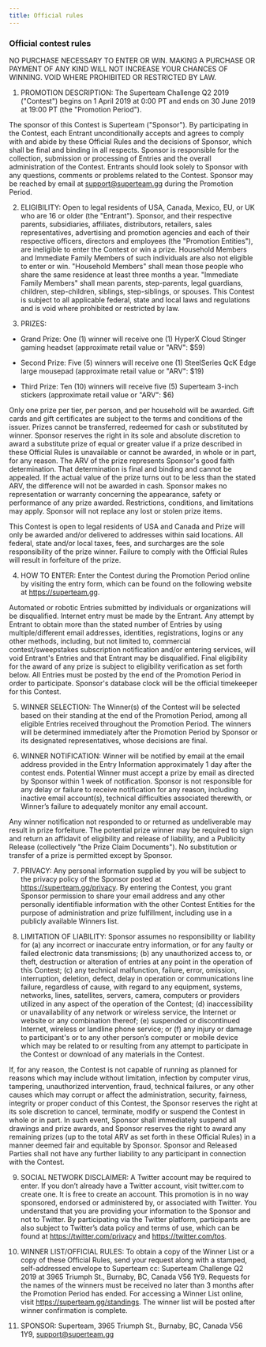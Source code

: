 ```yaml
---
title: Official rules
---
```


### Official contest rules

NO PURCHASE NECESSARY TO ENTER OR WIN. MAKING A PURCHASE OR PAYMENT OF ANY KIND WILL NOT INCREASE YOUR CHANCES OF WINNING. VOID WHERE PROHIBITED OR RESTRICTED BY LAW.

1. PROMOTION DESCRIPTION: The Superteam Challenge Q2 2019 ("Contest") begins on 1 April 2019 at 0:00 PT and ends on 30 June 2019 at 19:00 PT (the "Promotion Period").

  The sponsor of this Contest is Superteam ("Sponsor"). By participating in the Contest, each Entrant unconditionally accepts and agrees to comply with and abide by these Official Rules and the decisions of Sponsor, which shall be final and binding in all respects. Sponsor is responsible for the collection, submission or processing of Entries and the overall administration of the Contest. Entrants should look solely to Sponsor with any questions, comments or problems related to the Contest. Sponsor may be reached by email at support@superteam.gg during the Promotion Period.

2. ELIGIBILITY: Open to legal residents of USA, Canada, Mexico, EU, or UK who are 16 or older (the "Entrant"). Sponsor, and their respective parents, subsidiaries, affiliates, distributors, retailers, sales representatives, advertising and promotion agencies and each of their respective officers, directors and employees (the "Promotion Entities"), are ineligible to enter the Contest or win a prize. Household Members and Immediate Family Members of such individuals are also not eligible to enter or win. "Household Members" shall mean those people who share the same residence at least three months a year. "Immediate Family Members" shall mean parents, step-parents, legal guardians, children, step-children, siblings, step-siblings, or spouses. This Contest is subject to all applicable federal, state and local laws and regulations and is void where prohibited or restricted by law.

3. PRIZES:

  - Grand Prize: One (1) winner will receive one (1) HyperX Cloud Stinger gaming headset (approximate retail value or "ARV": $59)

  - Second Prize: Five (5) winners will receive one (1) SteelSeries QcK Edge large mousepad (approximate retail value or "ARV": $19)

  - Third Prize: Ten (10) winners will receive five (5) Superteam 3-inch stickers (approximate retail value or "ARV": $6)

  Only one prize per tier, per person, and per household will be awarded. Gift cards and gift certificates are subject to the terms and conditions of the issuer. Prizes cannot be transferred, redeemed for cash or substituted by winner. Sponsor reserves the right in its sole and absolute discretion to award a substitute prize of equal or greater value if a prize described in these Official Rules is unavailable or cannot be awarded, in whole or in part, for any reason. The ARV of the prize represents Sponsor's good faith determination. That determination is final and binding and cannot be appealed. If the actual value of the prize turns out to be less than the stated ARV, the difference will not be awarded in cash. Sponsor makes no representation or warranty concerning the appearance, safety or performance of any prize awarded. Restrictions, conditions, and limitations may apply. Sponsor will not replace any lost or stolen prize items.

  This Contest is open to legal residents of USA and Canada and Prize will only be awarded and/or delivered to addresses within said locations. All federal, state and/or local taxes, fees, and surcharges are the sole responsibility of the prize winner. Failure to comply with the Official Rules will result in forfeiture of the prize.

4. HOW TO ENTER: Enter the Contest during the Promotion Period online by visiting the entry form, which can be found on the following website at https://superteam.gg.

  Automated or robotic Entries submitted by individuals or organizations will be disqualified. Internet entry must be made by the Entrant. Any attempt by Entrant to obtain more than the stated number of Entries by using multiple/different email addresses, identities, registrations, logins or any other methods, including, but not limited to, commercial contest/sweepstakes subscription notification and/or entering services, will void Entrant's Entries and that Entrant may be disqualified. Final eligibility for the award of any prize is subject to eligibility verification as set forth below. All Entries must be posted by the end of the Promotion Period in order to participate. Sponsor's database clock will be the official timekeeper for this Contest.

5. WINNER SELECTION: The Winner(s) of the Contest will be selected based on their standing at the end of the Promotion Period, among all eligible Entries received throughout the Promotion Period. The winners will be determined immediately after the Promotion Period by Sponsor or its designated representatives, whose decisions are final.

6. WINNER NOTIFICATION: Winner will be notified by email at the email address provided in the Entry Information approximately 1 day after the contest ends. Potential Winner must accept a prize by email as directed by Sponsor within 1 week of notification. Sponsor is not responsible for any delay or failure to receive notification for any reason, including inactive email account(s), technical difficulties associated therewith, or Winner’s failure to adequately monitor any email account.

  Any winner notification not responded to or returned as undeliverable may result in prize forfeiture. The potential prize winner may be required to sign and return an affidavit of eligibility and release of liability, and a Publicity Release (collectively "the Prize Claim Documents"). No substitution or transfer of a prize is permitted except by Sponsor.

7. PRIVACY: Any personal information supplied by you will be subject to the privacy policy of the Sponsor posted at https://superteam.gg/privacy. By entering the Contest, you grant Sponsor permission to share your email address and any other personally identifiable information with the other Contest Entities for the purpose of administration and prize fulfillment, including use in a publicly available Winners list.

8. LIMITATION OF LIABILITY: Sponsor assumes no responsibility or liability for (a) any incorrect or inaccurate entry information, or for any faulty or failed electronic data transmissions; (b) any unauthorized access to, or theft, destruction or alteration of entries at any point in the operation of this Contest; (c) any technical malfunction, failure, error, omission, interruption, deletion, defect, delay in operation or communications line failure, regardless of cause, with regard to any equipment, systems, networks, lines, satellites, servers, camera, computers or providers utilized in any aspect of the operation of the Contest; (d) inaccessibility or unavailability of any network or wireless service, the Internet or website or any combination thereof; (e) suspended or discontinued Internet, wireless or landline phone service; or (f) any injury or damage to participant's or to any other person’s computer or mobile device which may be related to or resulting from any attempt to participate in the Contest or download of any materials in the Contest.

  If, for any reason, the Contest is not capable of running as planned for reasons which may include without limitation, infection by computer virus, tampering, unauthorized intervention, fraud, technical failures, or any other causes which may corrupt or affect the administration, security, fairness, integrity or proper conduct of this Contest, the Sponsor reserves the right at its sole discretion to cancel, terminate, modify or suspend the Contest in whole or in part. In such event, Sponsor shall immediately suspend all drawings and prize awards, and Sponsor reserves the right to award any remaining prizes (up to the total ARV as set forth in these Official Rules) in a manner deemed fair and equitable by Sponsor. Sponsor and Released Parties shall not have any further liability to any participant in connection with the Contest.

9. SOCIAL NETWORK DISCLAIMER: A Twitter account may be required to enter. If you don’t already have a Twitter account, visit twitter.com to create one. It is free to create an account. This promotion is in no way sponsored, endorsed or administered by, or associated with Twitter. You understand that you are providing your information to the Sponsor and not to Twitter. By participating via the Twitter platform, participants are also subject to Twitter’s data policy and terms of use, which can be found at https://twitter.com/privacy and https://twitter.com/tos.

10. WINNER LIST/OFFICIAL RULES: To obtain a copy of the Winner List or a copy of these Official Rules, send your request along with a stamped, self-addressed envelope to Superteam cc: Superteam Challenge Q2 2019 at 3965 Triumph St., Burnaby, BC, Canada V56 1Y9. Requests for the names of the winners must be received no later than 3 months  after the Promotion Period has ended. For accessing a Winner List online, visit https://superteam.gg/standings. The winner list will be posted after winner confirmation is complete.

11. SPONSOR: Superteam, 3965 Triumph St., Burnaby, BC, Canada V56 1Y9, support@superteam.gg